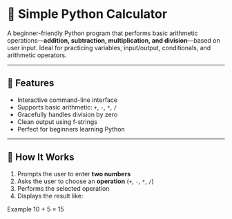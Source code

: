 # 🧮 Simple Python Calculator

A beginner-friendly Python program that performs basic arithmetic operations—**addition, subtraction, multiplication, and division**—based on user input. Ideal for practicing variables, input/output, conditionals, and arithmetic operators.

---

## 📌 Features

- Interactive command-line interface
- Supports basic arithmetic: `+`, `-`, `*`, `/`
- Gracefully handles division by zero
- Clean output using f-strings
- Perfect for beginners learning Python

---

## 🔧 How It Works

1. Prompts the user to enter **two numbers**
2. Asks the user to choose an **operation** (`+`, `-`, `*`, `/`)
3. Performs the selected operation
4. Displays the result like:

Example
10 + 5 = 15

